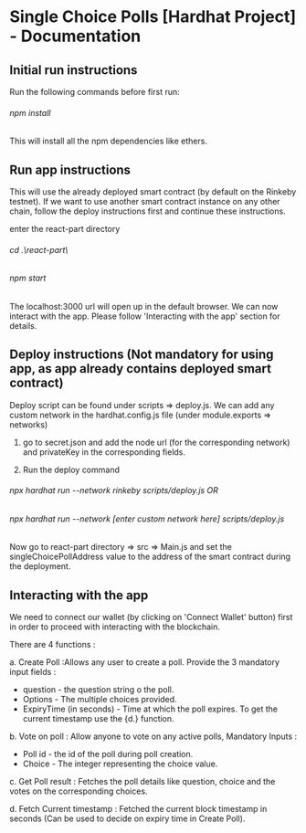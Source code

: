 # Single Choice Polls [Hardhat Project] - Documentation

## Initial run instructions

Run the following commands before first run:

###### *npm install*

This will install all the npm dependencies like ethers.
## Run app instructions
This will use the already deployed smart contract (by default on the Rinkeby testnet). If we want to use another smart contract instance on any other chain, follow the deploy instructions first and continue these instructions.

enter the react-part directory

###### *cd .\react-part\\*
###### *npm start*

The localhost:3000 url will open up in the default browser.
We can now interact with the app. Please follow 'Interacting with the app' section for details.


## Deploy instructions (Not mandatory for using app, as app already contains deployed smart contract)
Deploy script can be found under scripts => deploy.js.
We can add any custom network in the hardhat.config.js file (under module.exports => networks)

1. go to secret.json and add the node url (for the corresponding network) and privateKey in the corresponding fields.

2. Run the deploy command
###### *npx hardhat run --network rinkeby scripts/deploy.js* OR
###### *npx hardhat run --network [enter custom network here] scripts/deploy.js*

Now go to react-part directory => src => Main.js and set the singleChoicePollAddress value to the address of the smart contract during the deployment.


## Interacting with the app

We need to connect our wallet (by clicking on 'Connect Wallet' button) first in order to proceed with interacting with the blockchain.

There are 4 functions : 

a.  Create Poll :Allows any user to create a poll. Provide the 3 mandatory input fields : 
- question - the question string o the poll. 
- Options - The multiple choices provided. 
- ExpiryTime (in seconds) - Time at which the poll expires. To get the current timestamp use the {d.} function.

b. Vote on poll : Allow anyone to vote on any active polls, Mandatory Inputs : 
- Poll id - the id of the poll during poll creation. 
- Choice - The integer representing the choice value.

c.  Get Poll result : Fetches the poll details like question, choice and the votes on the corresponding choices.

d.  Fetch Current timestamp : Fetched the current block timestamp in seconds (Can be used to decide on expiry time in Create Poll).
